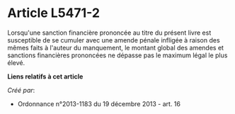 # Article L5471-2

Lorsqu'une sanction financière prononcée au titre du présent livre est susceptible de se cumuler avec une amende pénale
infligée à raison des mêmes faits à l'auteur du manquement, le montant global des amendes et sanctions financières prononcées
ne dépasse pas le maximum légal le plus élevé.

**Liens relatifs à cet article**

_Créé par_:

  - Ordonnance n°2013-1183 du 19 décembre 2013 - art. 16
